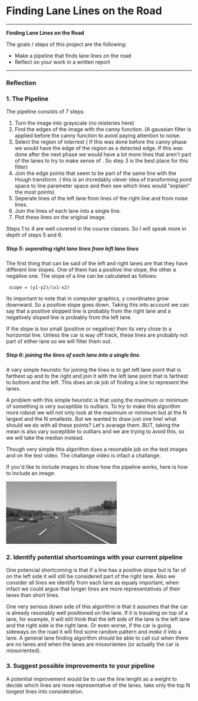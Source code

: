# **Finding Lane Lines on the Road** 


---

**Finding Lane Lines on the Road**

The goals / steps of this project are the following:
* Make a pipeline that finds lane lines on the road
* Reflect on your work in a written report


[//]: # (Image References)

[image1]: ./examples/grayscale.jpg "Grayscale"

---

### Reflection

### 1. The Pipeline

The pipeline consists of 7 steps:
1. Turn the image into grayscale (no misteries here)
2. Find the edges of the image with the canny function. (A gaussian filter is applied before the canny funciton to avoid paying attention to noise.
3. Select the region of interrest ( If this was done before the canny phase we would have the edge of the region as a detected edge. If this was done after the next phase we would have a lot more lines that aren't part of the lanes to try to make sense of . So step 3 is the best place for this filter)
4. Join the edge points that seem to be part of the same line with the Hough transform. ( this is an incredably clever idea of transforming point space to line parameter space and then see which lines would "explain" the most points)
5. Seperate lines of the left lane from lines of the right line and from noise lines. 
6. Join the lines of each lane into a single line.
7. Plot these lines on the original image.

Steps 1 to 4 are well covered in the course classes. So I will speak more in depth of steps 5 and 6.

##### Step 5: seperating right lane lines from left lane lines

The first thing that can be said of the left and right lanes are that they have different line slopes. One of them has a positive line slope, the other a negative one. The slope of a line can be calculated as follows:

	 scope = (y1-y2)/(x1-x2)

Its important to note that in computer graphics, y coordinates grow downward. So a positive slope goes down. Taking this into account we can say that a positive slopped line is probably from the right lane and a negatively sloped line is probably from the left lane.

If the slope is too small (positive or negative) then its very close to a horizontal line. Unless the car is way off track, these lines are probably not part of either lane so we will filter them out.

##### Step 6: joining the lines of each lane into a single line.

A vary simple heuristic for joining the lines is to get left lane point that is farthest up and to the right and join it with the left lane point that is farthest to bottom and the left. This does an ok job of finding a line to represent the lanes.

A problem with this simple heuristic is that using the maximum or minimum of something is very suceptible to outliars. To try to make this algorithm more robost  we will not only look at the maximum or minimum but at the N largest and the N smallests. But we wanted to draw just one line! what should we do with all these points? Let's avarage them. BUT, taking the mean is also vary suceptible to outliars and we are trying to avoid this, so we will take the median instead.

Though very simple this algorithm does a resonable job on the test images and on the test video. The challange video is infact a challange. 

If you'd like to include images to show how the pipeline works, here is how to include an image: 

![alt text][image1]


### 2. Identify potential shortcomings with your current pipeline


One potencial shortcoming is that if a line has a positive slope but is far of on the left side it will still be considered part of the right lane. Also we consider all lines we identify from each lane as equaly important, when infact we could argue that longer lines are more representatives of their lanes than short lines.

One very serious down side of this algorithm is that it assumes that the car is already resonably well positioned on the lane. If it is travaling on top of a lane, for example, it will still think that the left side of the lane is the left lane and the right side is the right lane. Or even worse, if the car is going sideways on the road it will find some random pattern and *make it* into a lane. A general lane finding algorithm should be able to call out when there are no lanes and when the lanes are missorientes (or actually the car is missoriented).


### 3. Suggest possible improvements to your pipeline

A potential improvement would be to use the line lenght as a weight to decide which lines are more representative of the lanes. take only the top N longest lines into consideration.

